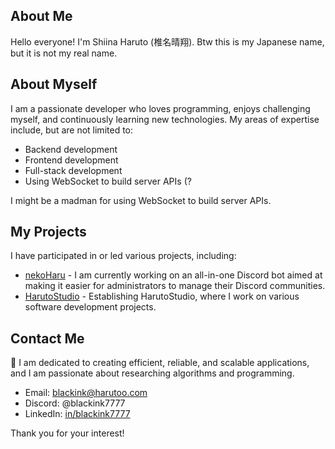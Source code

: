 ## About Me 
Hello everyone! I'm Shiina Haruto (椎名晴翔). Btw this is my Japanese name, but it is not my real name.

## About Myself
I am a passionate developer who loves programming, enjoys challenging myself, and continuously learning new technologies. My areas of expertise include, but are not limited to:

- Backend development
- Frontend development
- Full-stack development
- Using WebSocket to build server APIs (?

I might be a madman for using WebSocket to build server APIs.

## My Projects

I have participated in or led various projects, including:

- [nekoHaru](https://harutoo.com) - I am currently working on an all-in-one Discord bot aimed at making it easier for administrators to manage their Discord communities.
- [HarutoStudio](https://github.com/HarutoStudio) - Establishing HarutoStudio, where I work on various software development projects.

## Contact Me
🐶 I am dedicated to creating efficient, reliable, and scalable applications, and I am passionate about researching algorithms and programming.

- Email: blackink@harutoo.com
- Discord: @blackink7777
- LinkedIn: [in/blackink7777](https://www.linkedin.com/in/blackink7777/)


Thank you for your interest!
